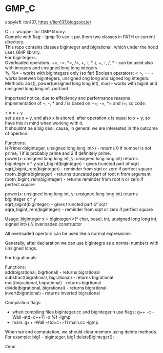# GMP_C
copyleft lion137, https://lion137.blogspot.ie/

C ++ wrapper for GMP library.    
Compile with flag: -lgmp
To use it put them two classes in PATH or current directory.   
This repo contains classes biginteger and bigrational, which under the hood uses GMP library.    
For bigintegers:    
Overloaded operators: +=, -=, *=, /=, +, -, *, /,  +, -, /, * - can be used also with integers and unsigned long long integers.       
%, %= - works with bigintegers only (so far)
Boolean operators: < >, == - works beetwen bigintegers, unsigned ong long and signed log integers.   
Methods: abs(), power(unsigned long long int), mod - works with bigint and unsigned long long int. portand     

Importand notice, due to effeciency and performance reasons implementation of +, -, * and / is based on +=, -=, *= and /=; so code:    

z = x + y    
set z as x + y, and also x is altered, after operation x is equal to x + y, so have this in mind when working with it.    
It shouldnt be a big deal, cause, in general we are interested in the outcome of opertion.    

Functions:        
isPrime(<biginteger, unsigned long long int>)  - returns 0 if number is not prime, 1 if is probably prime and 2 if definitely prime.    
power(x: unsigned long long int, y: unsigned long long int) returns biginteger x ^ y 
sqrt_bigint(biginteger) - gives truncted part of sqrt
sqrt_bigint_rem(biginteger) - reminder from sqrt or zero if perfect square    
rootn_bigint(biginteger) - returns truncated part of root n from argument
rootn_bigint_rem(biginteger) - returns reminder from root n or zero if perfect square    
  
power(x: unsigned long long int, y: unsigned long long int) returns biginteger x ^ y     
sqrt_bigint(biginteger) - gives truncted part of sqrt    
sqra_bigint_rem(biginteger) - reminder from sqrt or zero if perfect square       

Usage:
biginteger x = biginteger(<(* char, base), int, unsigned long long int, signed int>) // overloaded constructor    

All overloaded opertors can be used like a normal expressions:    

Generally, after declaration we can use bigintegrs as a normal numbers with unsigned longs.    

For bigrationals:   

Functions:    
add(bigrational, bigrtional) - returns bigrational    
substract(bigrational, bigrational) - returns bigrational    
mult(bigrational, bigrational) - returns bigrtional    
divide(bigrational, bigrational) - returns bigrational    
invert(bigrational) - returns inverted bigrational    



Compilation flags:
- when compiling files biginteger.cc and biginteger.h use flags: g++ -c -Wall  -std=c++11 -o %f -lgmp
- main: g++ -Wall -std=c++11 main.cc -lgmp    

When we end computation, we should clear memory using delete methods.    
For example: big1 - biginteger,   big1.deleteBiginteger();
    
    		


#end
